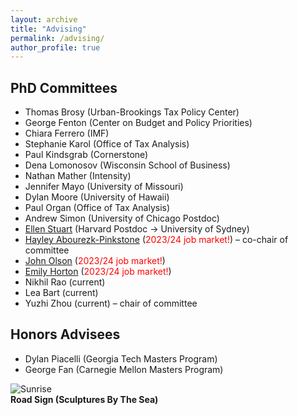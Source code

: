 ```yaml
---
layout: archive
title: "Advising"
permalink: /advising/
author_profile: true
---
```


## PhD Committees

- Thomas Brosy (Urban-Brookings Tax Policy Center)
- George Fenton (Center on Budget and Policy Priorities)
- Chiara Ferrero (IMF)
- Stephanie Karol (Office of Tax Analysis)
- Paul Kindsgrab (Cornerstone)
- Dena Lomonosov (Wisconsin School of Business)
- Nathan Mather (Intensity)
- Jennifer Mayo (University of Missouri)
- Dylan Moore (University of Hawaii)
- Paul Organ (Office of Tax Analysis)
- Andrew Simon (University of Chicago Postdoc)
- [Ellen Stuart](https://www.ellenstuart.com) (Harvard Postdoc → University of Sydney)
- [Hayley Abourezk-Pinkstone](https://sites.google.com/view/hayley-abourezk-pinkstone) (<font color=red>2023/24 job market!</font>) – co-chair of committee
- [John Olson](https://www.johnsolson.com) (<font color=red>2023/24 job market!</font>)
- [Emily Horton](https://www.emily-horton.com) (<font color=red>2023/24 job market!</font>)
- Nikhil Rao (current)
- Lea Bart (current)
- Yuzhi Zhou (current) – chair of committee


## Honors Advisees

- Dylan Piacelli (Georgia Tech Masters Program)
- George Fan (Carnegie Mellon Masters Program)


![Sunrise](https://ashleycraig.com/images/ooroo.jpg "Road Sign (Sculptures By The Sea)")
<br>**Road Sign (Sculptures By The Sea)**
